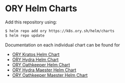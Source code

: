 # ORY Helm Charts

Add this repository using:

```bash
$ helm repo add ory https://k8s.ory.sh/helm/charts
$ helm repo update
```

Documentation on each individual chart can be found for

- [ORY Kratos Helm Chart](./kratos.md)
- [ORY Hydra Helm Chart](./hydra.md)
- [ORY Oathkeeper Helm Chart](./oathkeeper.md)
- [ORY Hydra Maester Helm Chart](./hydra-maester.md)
- [ORY Oathkeeper Maester Helm Chart](./oathkeeper-maester.md)

